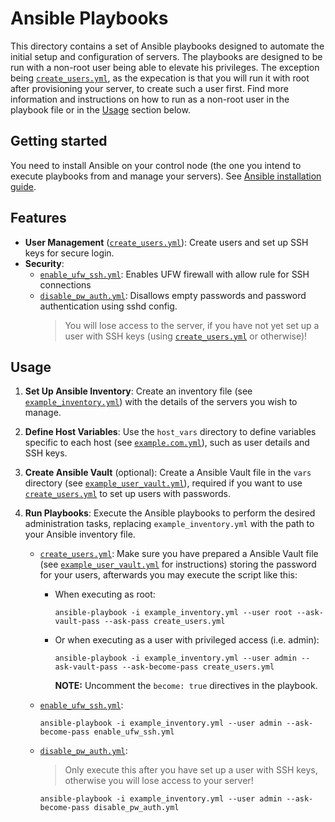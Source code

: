 # Ansible Playbooks

This directory contains a set of Ansible playbooks designed to automate the initial setup and configuration of servers.
The playbooks are designed to be run with a non-root user being able to elevate his privileges. The exception being [`create_users.yml`](./create_users.yml), as the expecation is that you will run it with root after provisioning your server, to create such a user first. Find more information and instructions on how to run as a non-root user in the playbook file or in the [Usage](#usage) section below.

## Getting started

You need to install Ansible on your control node (the one you intend to execute playbooks from and manage your servers). See [Ansible installation guide](https://docs.ansible.com/ansible/latest/installation_guide/intro_installation.html#control-node-requirements).

## Features

- **User Management** ([`create_users.yml`](./create_users.yml)): Create users and set up SSH keys for secure login.
- **Security**: 
  - [`enable_ufw_ssh.yml`](./enable_ufw_ssh.yml): Enables UFW firewall with allow rule for SSH connections
  - [`disable_pw_auth.yml`](./disable_pw_auth.yml): Disallows empty passwords and password authentication using sshd config.
    > You will lose access to the server, if you have not yet set up a user with SSH keys (using [`create_users.yml`](./create_users.yml) or otherwise)!

## Usage

1. **Set Up Ansible Inventory**: Create an inventory file (see [`example_inventory.yml`](./example_inventory.yml)) with the details of the servers you wish to manage.
1. **Define Host Variables**: Use the `host_vars` directory to define variables specific to each host (see [`example.com.yml`](./host_vars/example.com.yml)), such as user details and SSH keys.
1. **Create Ansible Vault** (optional): Create a Ansible Vault file in the `vars` directory (see [`example_user_vault.yml`](./vars/example_user_vault.yml)), required if you want to use [`create_users.yml`](./create_users.yml) to set up users with passwords.
1. **Run Playbooks**: Execute the Ansible playbooks to perform the desired administration tasks, replacing `example_inventory.yml` with the path to your Ansible inventory file.

    - [`create_users.yml`](./create_users.yml): Make sure you have prepared a Ansible Vault file (see [`example_user_vault.yml`](./vars/example_user_vault.yml) for instructions) storing the password for your users, afterwards you may execute the script like this:
        - When executing as root:
            ```
            ansible-playbook -i example_inventory.yml --user root --ask-vault-pass --ask-pass create_users.yml
            ```
        - Or when executing as a user with privileged access (i.e. admin):
            ```
            ansible-playbook -i example_inventory.yml --user admin --ask-vault-pass --ask-become-pass create_users.yml
            ```
            **NOTE:** Uncomment the `become: true` directives in the playbook.

    - [`enable_ufw_ssh.yml`](./enable_ufw_ssh.yml):
        ```
        ansible-playbook -i example_inventory.yml --user admin --ask-become-pass enable_ufw_ssh.yml
        ```

    - [`disable_pw_auth.yml`](./disable_pw_auth.yml):
        > Only execute this after you have set up a user with SSH keys, otherwise you will lose access to your server!
        ```
        ansible-playbook -i example_inventory.yml --user admin --ask-become-pass disable_pw_auth.yml
        ```
